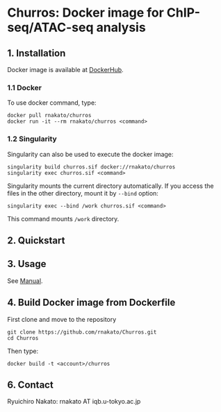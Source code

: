 # Churros: Docker image for ChIP-seq/ATAC-seq analysis

## 1. Installation

Docker image is available at [DockerHub](https://hub.docker.com/r/rnakato/churros).

### 1.1 Docker 
To use docker command, type:

    docker pull rnakato/churros
    docker run -it --rm rnakato/churros <command>

### 1.2 Singularity

Singularity can also be used to execute the docker image:

    singularity build churros.sif docker://rnakato/churros
    singularity exec churros.sif <command>

Singularity mounts the current directory automatically. If you access the files in the other directory, mount it by `--bind` option:

    singularity exec --bind /work churros.sif <command>
    
This command mounts `/work` directory.

## 2. Quickstart



## 3. Usage

See [Manual](https://churros.readthedocs.io/en/latest/).


## 4. Build Docker image from Dockerfile

First clone and move to the repository

    git clone https://github.com/rnakato/Churros.git
    cd Churros

Then type:

    docker build -t <account>/churros

## 6. Contact

Ryuichiro Nakato: rnakato AT iqb.u-tokyo.ac.jp

